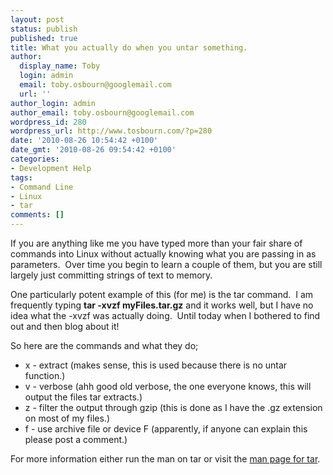 ```yaml
---
layout: post
status: publish
published: true
title: What you actually do when you untar something.
author:
  display_name: Toby
  login: admin
  email: toby.osbourn@googlemail.com
  url: ''
author_login: admin
author_email: toby.osbourn@googlemail.com
wordpress_id: 280
wordpress_url: http://www.tosbourn.com/?p=280
date: '2010-08-26 10:54:42 +0100'
date_gmt: '2010-08-26 09:54:42 +0100'
categories:
- Development Help
tags:
- Command Line
- Linux
- tar
comments: []
---
```

<p>If you are anything like me you have typed more than your fair share of commands into Linux without actually knowing what you are passing in as parameters.  Over time you begin to learn a couple of them, but you are still largely just committing strings of text to memory.</p>
<p>One particularly potent example of this (for me) is the tar command.  I am frequently typing <strong>tar -xvzf myFiles.tar.gz</strong> and it works well, but I have no idea what the -xvzf was actually doing.  Until today when I bothered to find out and then blog about it!</p>
<p>So here are the commands and what they do;</p>
<ul>
<li>x - extract (makes sense, this is used because there is no untar function.)</li>
<li>v - verbose (ahh good old verbose, the one everyone knows, this will output the files tar extracts.)</li>
<li>z - filter the output through gzip (this is done as I have the .gz extension on most of my files.)</li>
<li>f - use archive file or device F (apparently, if anyone can explain this please post a comment.)</li>
</ul>
<p>For more information either run the man on tar or visit the <a href="http://unixhelp.ed.ac.uk/CGI/man-cgi?tar">man page for tar</a>.</p>
